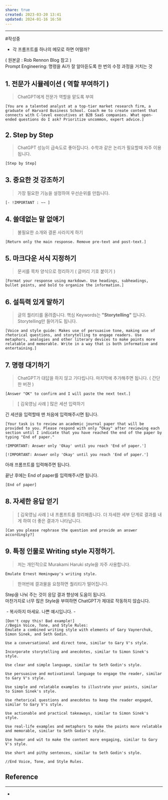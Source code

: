 ```yaml
---
share: true
created: 2023-03-20 13:41
updated: 2024-01-16 16:58
---
```


---
#작성중 
- 각 프롬프트를 하나의 메모로 하면 어떨까?

( 원본글 : Rob Rennon Blog 참고 )  
Prompt Engineering: 명령을 Ai가 잘 알아듣도록 한 번의 수정 과정을 거치는 것

## **1\. 전문가 시뮬레이션 ( 역할 부여하기 )**

> ChatGPT에게 전문가 역할을 맡도록 부여

```
[You are a talented analyst at a top-tier market research firm, a graduate of Harvard Business School. Coach me to create content that connects with C-level executives at B2B SaaS companies. What open-ended questions do I ask? Prioritize uncommon, expert advice.]
```

## **2\. Step by Step**

> ChatGPT 성능이 급속도로 좋아집니다. 수학과 같은 논리가 필요할때 자주 이용됩니다.

```
[Step by Step]
```

## **3\. 중요한 것 강조하기**

> 가장 필요한 기능을 설정하여 우선순위를 만듭니다.

```
[- !IMPORTANT : ~~ ]
```

## 4. 쓸데없는 말 없애기

> 불필요한 소개와 결론 사라지게 하기

```
[Return only the main response. Remove pre-text and post-text.]
```

## 5. 마크다운 서식 지정하기

> 문서를 목차 양식으로 정리하기 ( 글머리 기호 붙이기 )

```
[Format your response using markdown. Use headings, subheadings, bullet points, and bold to organize the information.]
```

## 6. **설득력 있게 말하기**

> 글의 퀄리티를 올려줍니다. 핵심 Keywords는 **"Storytelling"** 입니다. Storytelling만 들어가도 됩니다.

```
[Voice and style guide: Makes use of persuasive tone, making use of rhetorical questions, and storytelling to engage readers. Use metaphors, analogies and other literary devices to make points more relatable and memorable. Write in a way that is both informative and entertaining.]
```

## 7. **명령 대기하기**

> ChatGPT가 대답을 하지 않고 기다립니다. 마지막에 추가해주면 됩니다. ( 간단한 버젼 )

```
[Answer "OK" to confirm and I will paste the next text.]
```

> \[ 김욱영님 사례 \] 많은 세션 입력하기

긴 세션을 입력할때 맨 처음에 입력해주시면 됩니다.

```
[Your task is to review an academic journal paper that will be provided to you. Please respond with only “Okay" after reviewing each section until I indicate that you have reached the end of the paper by typing "End of paper."

!IMPORTANT: Answer only 'Okay' until you reach 'End of paper.']
```

```
[!IMPORTANT: Answer only 'Okay' until you reach 'End of paper.']
```

아래 프롬프트를 입력해주면 됩니다.

끝난 후에는 End of paper를 입력해주시면 됩니다.

```
[End of paper]
```

## **8\. 자세한 응답 얻기**

> \[ 김욱영님 사례 \] 내 프롬프트를 정리해줍니다. 더 자세한 세부 단계로 결과를 내게 하여 더 좋은 결과가 나타납니다.

```
[Can you please rephrase the question and provide an answer accordingly?]
```

## **9\. 특정 인물로 Writing style 지정하기.**

> 저는 개인적으로 Murakami Haruki style을 자주 사용합니다.

```
Emulate Ernest Hemingway's writing style.
```

> 한꺼번에 결과물을 요청하면 퀄리티가 떨어집니다.

Step을 나눠 주는 것이 응답 결과 향상에 도움이 됩니다.  
마찬가지로 너무 많은 Style을 부여하면 ChatGPT가 제대로 작동하지 않습니다.

 - 복사하지 마세요. 나쁜 예시입니다. -

```
[Don't copy this! Bad example!]
//Begin Voice, Tone, and Style Rules:
Emulate a combined writing style with elements of Gary Vaynerchuk, Simon Sinek, and Seth Godin.

Use a conversational and direct tone, similar to Gary V's style.

Incorporate storytelling and anecdotes, similar to Simon Sinek's style.

Use clear and simple language, similar to Seth Godin's style.

Use persuasive and motivational language to engage the reader, similar to Gary V's style.

Use simple and relatable examples to illustrate your points, similar to Simon Sinek's style.

Use rhetorical questions and anecdotes to keep the reader engaged, similar to Gary V's style.

Use actionable and practical takeaways, similar to Simon Sinek's style.

Use real-life examples and metaphors to make the points more relatable and memorable, similar to Seth Godin's style.

Use humor and wit to make the content more engaging, similar to Gary V's style.

Use short and pithy sentences, similar to Seth Godin's style.

//End Voice, Tone, and Style Rules.
```





## Reference
---
- 